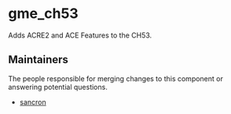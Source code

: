 gme_ch53
===================

Adds ACRE2 and ACE Features to the CH53.


## Maintainers

The people responsible for merging changes to this component or answering potential questions.

- [sancron](https://github.com/sancron)
